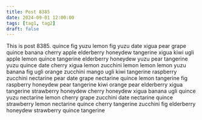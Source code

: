 ```yaml
---
title: Post 8385
date: 2024-09-01 12:00:00
tags: [tag1, tag2]
draft: false
---
```

This is post 8385.
quince
fig
yuzu
lemon
fig
yuzu
date
xigua
pear
grape
quince
banana
cherry
apple
elderberry
honeydew
tangerine
xigua
kiwi
ugli
apple
lemon
quince
tangerine
elderberry
honeydew
yuzu
pear
tangerine
yuzu
quince
date
cherry
xigua
lemon
zucchini
lemon
lemon
lemon
yuzu
banana
fig
ugli
orange
zucchini
mango
ugli
kiwi
tangerine
raspberry
zucchini
nectarine
pear
date
grape
nectarine
quince
lemon
tangerine
fig
raspberry
honeydew
pear
tangerine
kiwi
orange
pear
elderberry
xigua
tangerine
strawberry
honeydew
cherry
honeydew
xigua
banana
ugli
quince
yuzu
nectarine
lemon
cherry
grape
zucchini
date
nectarine
quince
strawberry
lemon
nectarine
quince
cherry
tangerine
zucchini
fig
elderberry
honeydew
strawberry
quince
tangerine
